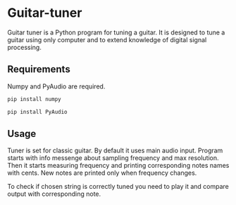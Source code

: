 # Guitar-tuner

Guitar tuner is a Python program for tuning a guitar.
It is designed to tune a guitar using only computer and to extend knowledge of digital signal processing.

## Requirements

Numpy and PyAudio are required.

```bash
pip install numpy
```
```bash
pip install PyAudio
```

## Usage

Tuner is set for classic guitar. By default it uses main audio input.
Program starts with info messenge about sampling frequency and max resolution.
Then it starts measuring frequency and printing corresponding notes names with cents.
New notes are printed only when frequency changes.

To check if chosen string is correctly tuned you need to play it and compare output with corresponding note.
